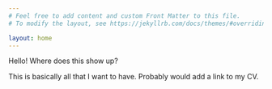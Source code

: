 ```yaml
---
# Feel free to add content and custom Front Matter to this file.
# To modify the layout, see https://jekyllrb.com/docs/themes/#overriding-theme-defaults

layout: home
---
```



Hello! Where does this show up? 

This is basically all that I want to have. Probably would add a link to my CV. 
